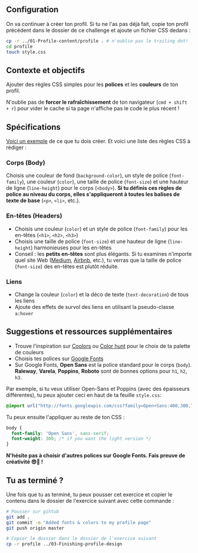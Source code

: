 ## Configuration

On va continuer à créer ton profil. Si tu ne l'as pas déjà fait, copie ton profil précédent dans le dossier de ce challenge et ajoute un fichier CSS dedans :

```bash
cp -r ../01-Profile-content/profile . # n'oublie pas le trailing dot!
cd profile
touch style.css
```

## Contexte et objectifs

Ajouter des règles CSS simples pour les **polices** et les **couleurs** de ton profil.

N'oublie pas de **forcer le rafraîchissement** de ton navigateur (`cmd + shift + r`) pour vider le cache si ta page n'affiche pas le code le plus récent !

## Spécifications

[Voici un exemple](https://lewagon.github.io/html-css-challenges/02-fonts-colors-new/) de ce que tu dois créer. Et voici une liste des règles CSS à rédiger :

### Corps (Body)

Choisis une couleur de fond (`background-color`), un style de police (`font-family`), une couleur (`color`), une taille de police (`font-size`) et une hauteur de ligne (`line-height`) pour le corps (`<body>`). **Si tu définis ces règles de police au niveau du corps, elles s'appliqueront à toutes les balises de texte de base** (`<p>`, `<li>`, etc.).

### En-têtes (Headers)

- Choisis une couleur (`color`) et un style de police (`font-family`) pour les en-têtes (`<h1>`, `<h2>`, `<h3>`)
- Choisis une taille de police (`font-size`) et une hauteur de ligne (`line-height`) harmonieuses pour les en-têtes
- Conseil : les **petits en-têtes** sont plus élégants. Si tu examines n'importe quel site Web ([Medium](https://medium.com/), [Airbnb](https://www.airbnb.com), etc.), tu verras que la taille de police (`font-size`) des en-têtes est plutôt réduite.

### Liens

- Change la couleur (`color`) et la déco de texte (`text-decoration`) de tous les liens
- Ajoute des effets de survol des liens en utilisant la pseudo-classe `a:hover`

## Suggestions et ressources supplémentaires

- Trouve l'inspiration sur [Coolors](http://coolors.co/) ou [Color hunt](http://colorhunt.co/) pour le choix de ta palette de couleurs
- Choisis tes polices sur [Google Fonts](https://www.google.com/fonts)
- Sur Google Fonts, **Open Sans** est la police standard pour le corps (`body`). **Raleway**, **Varela**, **Poppins**, **Roboto** sont de bonnes options pour `h1`, `h2`, `h3`.

Par exemple, si tu veux utiliser Open-Sans et Poppins (avec des épaisseurs différentes), tu peux ajouter ceci en haut de ta feuille `style.css`:


```css
@import url("http://fonts.googleapis.com/css?family=Open+Sans:400,300,700|Poppins:300,400,500,700");
```

Tu peux ensuite l'appliquer au reste de ton CSS :

```css
body {
  font-family: 'Open Sans', sans-serif;
  font-weight: 300; /* if you want the light version */
}
```

**N'hésite pas à choisir d'autres polices sur Google Fonts. Fais preuve de créativité 😎🌈 !**


## Tu as terminé ?

Une fois que tu as terminé, tu peux pousser cet exercice et copier le contenu dans le dossier de l'exercice suivant avec cette commande :

```bash
# Pousser sur gihtub
git add .
git commit -m "Added fonts & colors to my profile page"
git push origin master

# Copier le dossier dans le dossier de l'exercice suivant
cp -r profile ../03-Finishing-profile-design
```

